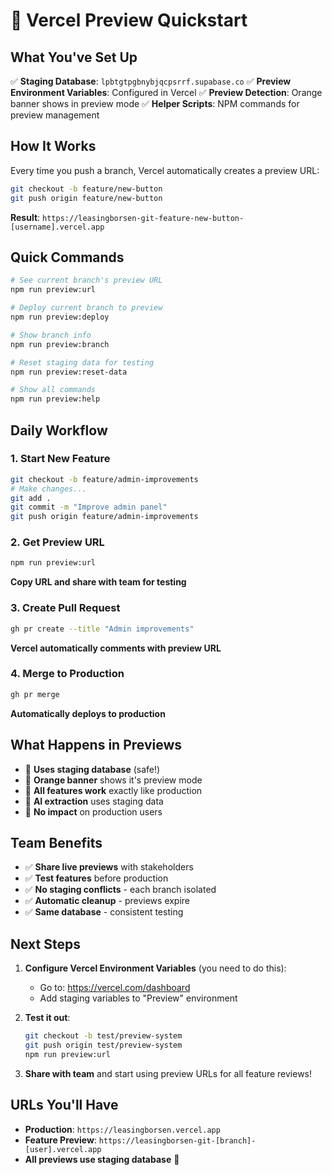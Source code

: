# 🚀 Vercel Preview Quickstart

## What You've Set Up

✅ **Staging Database**: `lpbtgtpgbnybjqcpsrrf.supabase.co`
✅ **Preview Environment Variables**: Configured in Vercel
✅ **Preview Detection**: Orange banner shows in preview mode
✅ **Helper Scripts**: NPM commands for preview management

## How It Works

Every time you push a branch, Vercel automatically creates a preview URL:

```bash
git checkout -b feature/new-button
git push origin feature/new-button
```

**Result**: `https://leasingborsen-git-feature-new-button-[username].vercel.app`

## Quick Commands

```bash
# See current branch's preview URL
npm run preview:url

# Deploy current branch to preview
npm run preview:deploy

# Show branch info
npm run preview:branch

# Reset staging data for testing
npm run preview:reset-data

# Show all commands
npm run preview:help
```

## Daily Workflow

### 1. Start New Feature
```bash
git checkout -b feature/admin-improvements
# Make changes...
git add .
git commit -m "Improve admin panel"
git push origin feature/admin-improvements
```

### 2. Get Preview URL
```bash
npm run preview:url
```
**Copy URL and share with team for testing**

### 3. Create Pull Request
```bash
gh pr create --title "Admin improvements"
```
**Vercel automatically comments with preview URL**

### 4. Merge to Production
```bash
gh pr merge
```
**Automatically deploys to production**

## What Happens in Previews

- 🎯 **Uses staging database** (safe!)
- 🎯 **Orange banner** shows it's preview mode
- 🎯 **All features work** exactly like production
- 🎯 **AI extraction** uses staging data
- 🎯 **No impact** on production users

## Team Benefits

- ✅ **Share live previews** with stakeholders
- ✅ **Test features** before production
- ✅ **No staging conflicts** - each branch isolated
- ✅ **Automatic cleanup** - previews expire
- ✅ **Same database** - consistent testing

## Next Steps

1. **Configure Vercel Environment Variables** (you need to do this):
   - Go to: https://vercel.com/dashboard
   - Add staging variables to "Preview" environment

2. **Test it out**:
   ```bash
   git checkout -b test/preview-system
   git push origin test/preview-system
   npm run preview:url
   ```

3. **Share with team** and start using preview URLs for all feature reviews!

## URLs You'll Have

- **Production**: `https://leasingborsen.vercel.app`
- **Feature Preview**: `https://leasingborsen-git-[branch]-[user].vercel.app`
- **All previews use staging database** 🎯